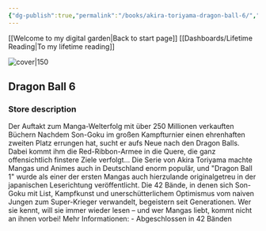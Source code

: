 ```yaml
---
{"dg-publish":true,"permalink":"/books/akira-toriyama-dragon-ball-6/","title":"\"Dragon Ball 6\"","tags":["manga","Fantasy"]}
---
```


[[Welcome to my digital garden\|Back to start page]]
[[Dashboards/Lifetime Reading\|To my lifetime reading]]

![cover|150](http://books.google.com/books/content?id=q7nuDQAAQBAJ&printsec=frontcover&img=1&zoom=1&edge=curl&source=gbs_api)

## Dragon Ball 6

### Store description

Der Auftakt zum Manga-Welterfolg mit über 250 Millionen verkauften Büchern Nachdem Son-Goku im großen Kampfturnier einen ehrenhaften zweiten Platz errungen hat, sucht er aufs Neue nach den Dragon Balls. Dabei kommt ihm die Red-Ribbon-Armee in die Quere, die ganz offensichtlich finstere Ziele verfolgt... Die Serie von Akira Toriyama machte Mangas und Animes auch in Deutschland enorm populär, und "Dragon Ball 1" wurde als einer der ersten Mangas auch hierzulande originalgetreu in der japanischen Leserichtung veröffentlicht. Die 42 Bände, in denen sich Son-Goku mit List, Kampfkunst und unerschütterlichem Optimismus vom naiven Jungen zum Super-Krieger verwandelt, begeistern seit Generationen. Wer sie kennt, will sie immer wieder lesen – und wer Mangas liebt, kommt nicht an ihnen vorbei! Mehr Informationen: - Abgeschlossen in 42 Bänden
```